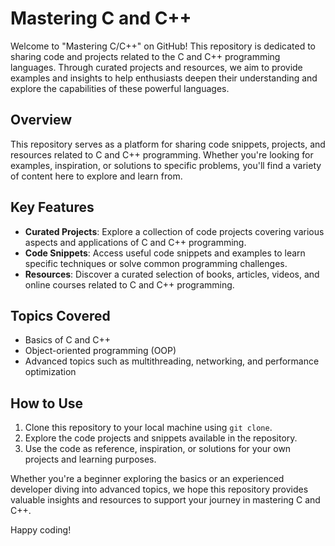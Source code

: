 # Mastering C and C++

Welcome to "Mastering C/C++" on GitHub! This repository is dedicated to sharing code and projects related to the C and C++ programming languages. Through curated projects and resources, we aim to provide examples and insights to help enthusiasts deepen their understanding and explore the capabilities of these powerful languages.

## Overview

This repository serves as a platform for sharing code snippets, projects, and resources related to C and C++ programming. Whether you're looking for examples, inspiration, or solutions to specific problems, you'll find a variety of content here to explore and learn from.

## Key Features

- **Curated Projects**: Explore a collection of code projects covering various aspects and applications of C and C++ programming.
- **Code Snippets**: Access useful code snippets and examples to learn specific techniques or solve common programming challenges.
- **Resources**: Discover a curated selection of books, articles, videos, and online courses related to C and C++ programming.

## Topics Covered

- Basics of C and C++
- Object-oriented programming (OOP)
- Advanced topics such as multithreading, networking, and performance optimization

## How to Use

1. Clone this repository to your local machine using `git clone`.
2. Explore the code projects and snippets available in the repository.
3. Use the code as reference, inspiration, or solutions for your own projects and learning purposes.

Whether you're a beginner exploring the basics or an experienced developer diving into advanced topics, we hope this repository provides valuable insights and resources to support your journey in mastering C and C++.

Happy coding!
